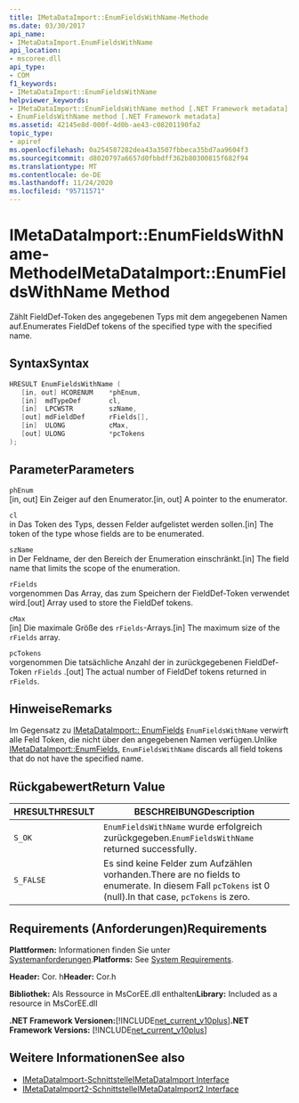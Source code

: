 ```yaml
---
title: IMetaDataImport::EnumFieldsWithName-Methode
ms.date: 03/30/2017
api_name:
- IMetaDataImport.EnumFieldsWithName
api_location:
- mscoree.dll
api_type:
- COM
f1_keywords:
- IMetaDataImport::EnumFieldsWithName
helpviewer_keywords:
- IMetaDataImport::EnumFieldsWithName method [.NET Framework metadata]
- EnumFieldsWithName method [.NET Framework metadata]
ms.assetid: 42145e8d-000f-4d0b-ae43-c08201190fa2
topic_type:
- apiref
ms.openlocfilehash: 0a254587282dea43a3507fbbeca35bd7aa9604f3
ms.sourcegitcommit: d8020797a6657d0fbbdff362b80300815f682f94
ms.translationtype: MT
ms.contentlocale: de-DE
ms.lasthandoff: 11/24/2020
ms.locfileid: "95711571"
---
```

# <a name="imetadataimportenumfieldswithname-method"></a><span data-ttu-id="a920d-102">IMetaDataImport::EnumFieldsWithName-Methode</span><span class="sxs-lookup"><span data-stu-id="a920d-102">IMetaDataImport::EnumFieldsWithName Method</span></span>

<span data-ttu-id="a920d-103">Zählt FieldDef-Token des angegebenen Typs mit dem angegebenen Namen auf.</span><span class="sxs-lookup"><span data-stu-id="a920d-103">Enumerates FieldDef tokens of the specified type with the specified name.</span></span>  
  
## <a name="syntax"></a><span data-ttu-id="a920d-104">Syntax</span><span class="sxs-lookup"><span data-stu-id="a920d-104">Syntax</span></span>  
  
```cpp  
HRESULT EnumFieldsWithName (  
   [in, out] HCORENUM    *phEnum,
   [in]  mdTypeDef       cl,
   [in]  LPCWSTR         szName,
   [out] mdFieldDef      rFields[],
   [in]  ULONG           cMax,
   [out] ULONG           *pcTokens
);  
```  
  
## <a name="parameters"></a><span data-ttu-id="a920d-105">Parameter</span><span class="sxs-lookup"><span data-stu-id="a920d-105">Parameters</span></span>  

 `phEnum`  
 <span data-ttu-id="a920d-106">[in, out] Ein Zeiger auf den Enumerator.</span><span class="sxs-lookup"><span data-stu-id="a920d-106">[in, out] A pointer to the enumerator.</span></span>  
  
 `cl`  
 <span data-ttu-id="a920d-107">in Das Token des Typs, dessen Felder aufgelistet werden sollen.</span><span class="sxs-lookup"><span data-stu-id="a920d-107">[in] The token of the type whose fields are to be enumerated.</span></span>  
  
 `szName`  
 <span data-ttu-id="a920d-108">in Der Feldname, der den Bereich der Enumeration einschränkt.</span><span class="sxs-lookup"><span data-stu-id="a920d-108">[in] The field name that limits the scope of the enumeration.</span></span>  
  
 `rFields`  
 <span data-ttu-id="a920d-109">vorgenommen Das Array, das zum Speichern der FieldDef-Token verwendet wird.</span><span class="sxs-lookup"><span data-stu-id="a920d-109">[out] Array used to store the FieldDef tokens.</span></span>  
  
 `cMax`  
 <span data-ttu-id="a920d-110">[in] Die maximale Größe des `rFields`-Arrays.</span><span class="sxs-lookup"><span data-stu-id="a920d-110">[in] The maximum size of the `rFields` array.</span></span>  
  
 `pcTokens`  
 <span data-ttu-id="a920d-111">vorgenommen Die tatsächliche Anzahl der in zurückgegebenen FieldDef-Token `rFields` .</span><span class="sxs-lookup"><span data-stu-id="a920d-111">[out] The actual number of FieldDef tokens returned in `rFields`.</span></span>  
  
## <a name="remarks"></a><span data-ttu-id="a920d-112">Hinweise</span><span class="sxs-lookup"><span data-stu-id="a920d-112">Remarks</span></span>  

 <span data-ttu-id="a920d-113">Im Gegensatz zu [IMetaDataImport:: EnumFields](imetadataimport-enumfields-method.md) `EnumFieldsWithName` verwirft alle Feld Token, die nicht über den angegebenen Namen verfügen.</span><span class="sxs-lookup"><span data-stu-id="a920d-113">Unlike [IMetaDataImport::EnumFields](imetadataimport-enumfields-method.md), `EnumFieldsWithName` discards all field tokens that do not have the specified name.</span></span>  
  
## <a name="return-value"></a><span data-ttu-id="a920d-114">Rückgabewert</span><span class="sxs-lookup"><span data-stu-id="a920d-114">Return Value</span></span>  
  
|<span data-ttu-id="a920d-115">HRESULT</span><span class="sxs-lookup"><span data-stu-id="a920d-115">HRESULT</span></span>|<span data-ttu-id="a920d-116">BESCHREIBUNG</span><span class="sxs-lookup"><span data-stu-id="a920d-116">Description</span></span>|  
|-------------|-----------------|  
|`S_OK`|<span data-ttu-id="a920d-117">`EnumFieldsWithName` wurde erfolgreich zurückgegeben.</span><span class="sxs-lookup"><span data-stu-id="a920d-117">`EnumFieldsWithName` returned successfully.</span></span>|  
|`S_FALSE`|<span data-ttu-id="a920d-118">Es sind keine Felder zum Aufzählen vorhanden.</span><span class="sxs-lookup"><span data-stu-id="a920d-118">There are no fields to enumerate.</span></span> <span data-ttu-id="a920d-119">In diesem Fall `pcTokens` ist 0 (null).</span><span class="sxs-lookup"><span data-stu-id="a920d-119">In that case, `pcTokens` is zero.</span></span>|  
  
## <a name="requirements"></a><span data-ttu-id="a920d-120">Requirements (Anforderungen)</span><span class="sxs-lookup"><span data-stu-id="a920d-120">Requirements</span></span>  

 <span data-ttu-id="a920d-121">**Plattformen:** Informationen finden Sie unter [Systemanforderungen](../../get-started/system-requirements.md).</span><span class="sxs-lookup"><span data-stu-id="a920d-121">**Platforms:** See [System Requirements](../../get-started/system-requirements.md).</span></span>  
  
 <span data-ttu-id="a920d-122">**Header:** Cor. h</span><span class="sxs-lookup"><span data-stu-id="a920d-122">**Header:** Cor.h</span></span>  
  
 <span data-ttu-id="a920d-123">**Bibliothek:** Als Ressource in MsCorEE.dll enthalten</span><span class="sxs-lookup"><span data-stu-id="a920d-123">**Library:** Included as a resource in MsCorEE.dll</span></span>  
  
 <span data-ttu-id="a920d-124">**.NET Framework Versionen:**[!INCLUDE[net_current_v10plus](../../../../includes/net-current-v10plus-md.md)]</span><span class="sxs-lookup"><span data-stu-id="a920d-124">**.NET Framework Versions:** [!INCLUDE[net_current_v10plus](../../../../includes/net-current-v10plus-md.md)]</span></span>  
  
## <a name="see-also"></a><span data-ttu-id="a920d-125">Weitere Informationen</span><span class="sxs-lookup"><span data-stu-id="a920d-125">See also</span></span>

- [<span data-ttu-id="a920d-126">IMetaDataImport-Schnittstelle</span><span class="sxs-lookup"><span data-stu-id="a920d-126">IMetaDataImport Interface</span></span>](imetadataimport-interface.md)
- [<span data-ttu-id="a920d-127">IMetaDataImport2-Schnittstelle</span><span class="sxs-lookup"><span data-stu-id="a920d-127">IMetaDataImport2 Interface</span></span>](imetadataimport2-interface.md)
